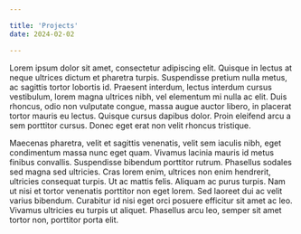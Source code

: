 ```yaml
---

title: 'Projects'
date: 2024-02-02

---
```



Lorem ipsum dolor sit amet, consectetur adipiscing elit. Quisque in lectus at neque ultrices dictum et pharetra turpis. Suspendisse pretium nulla metus, ac sagittis tortor lobortis id. Praesent interdum, lectus interdum cursus vestibulum, lorem magna ultrices nibh, vel elementum mi nulla ac elit. Duis rhoncus, odio non vulputate congue, massa augue auctor libero, in placerat tortor mauris eu lectus. Quisque cursus dapibus dolor. Proin eleifend arcu a sem porttitor cursus. Donec eget erat non velit rhoncus tristique.

Maecenas pharetra, velit et sagittis venenatis, velit sem iaculis nibh, eget condimentum massa nunc eget quam. Vivamus lacinia mauris id metus finibus convallis. Suspendisse bibendum porttitor rutrum. Phasellus sodales sed magna sed ultricies. Cras lorem enim, ultrices non enim hendrerit, ultricies consequat turpis. Ut ac mattis felis. Aliquam ac purus turpis. Nam ut nisi et tortor venenatis porttitor non eget lorem. Sed laoreet dui ac velit varius bibendum. Curabitur id nisi eget orci posuere efficitur sit amet ac leo. Vivamus ultricies eu turpis ut aliquet. Phasellus arcu leo, semper sit amet tortor non, porttitor porta elit.